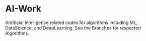 # AI-Work
Aritificial Intelligence related codes for algorithms including ML, DataScience, and DeepLearning.
See the Branches for respected Algorithms.
